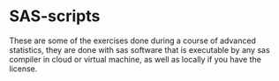 # SAS-scripts
These are some of the exercises done during a course of advanced statistics,
they are done with sas software that is executable by any sas compiler
in cloud or virtual machine, as well as locally if you have the license.
